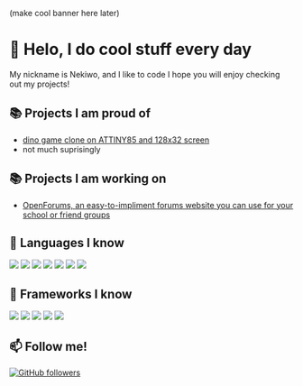 (make cool banner here later)
# 👋 Helo, I do cool stuff every day
My nickname is Nekiwo, and I like to code
I hope you will enjoy checking out my projects!
## 📚 Projects I am proud of
- [dino game clone on ATTINY85 and 128x32 screen](https://i.ibb.co/crjdNtD/ezgif-3-0ec488142282.gif)
- not much suprisingly
## 📚 Projects I am working on
- [OpenForums, an easy-to-impliment forums website you can use for your school or friend groups](https://github.com/Nekiwo/OpenForums)
## 📘 Languages I know
![](https://img.shields.io/badge/Language-Csharp-blue)
![](https://img.shields.io/badge/Language-C++-blue)
![](https://img.shields.io/badge/Language-C-blue)
![](https://img.shields.io/badge/Language-JavaScript-blue)
![](https://img.shields.io/badge/Language-Go-blue)
![](https://img.shields.io/badge/Language-Java-blue)
![](https://img.shields.io/badge/Language-Python-blue)
## 📘 Frameworks I know
![](https://img.shields.io/badge/Framework-React.js-blue)
![](https://img.shields.io/badge/Framework-Discord.js-blue)
![](https://img.shields.io/badge/Framework-Unity-blue)
![](https://img.shields.io/badge/Framework-Processing-blue)
![](https://img.shields.io/badge/Framework-P5.JS-blue)
## 📫 Follow me!
[![GitHub followers](https://img.shields.io/github/followers/Naereen.svg?style=social&label=Follow&maxAge=2592000)](https://github.com/Nekiwo?tab=followers)
